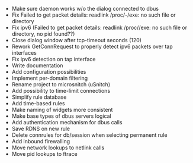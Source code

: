 - Make sure daemon works w/o the dialog connected to dbus
- Fix Failed to get packet details: readlink /proc/-/exe: no such file or directory
- Fix ipv6 (Failed to get packet details: readlink /proc//exe: no such file or directory, no pid found??)
- Close dialog window after tcp-timeout seconds (120)
- Rework GetConnRequest to properly detect ipv6 packets over tap interfaces
- Fix ipv6 detection on tap interface
- Write documentation
- Add configuration possibilities
- Implement per-domain filtering
- Rename project to microsnitch (uSnitch)
- Add possibility to time-limit connections
- Simplify rule database
- Add time-based rules
- Make naming of widgets more consistent
- Make base types of dbus servers logical
- Add authentication mechanism for dbus calls
- Save RDNS on new rule
- Delete connrules for db/session when selecting permanent rule
- Add inbound firewalling
- Move network lookups to netlink calls
- Move pid lookups to ftrace